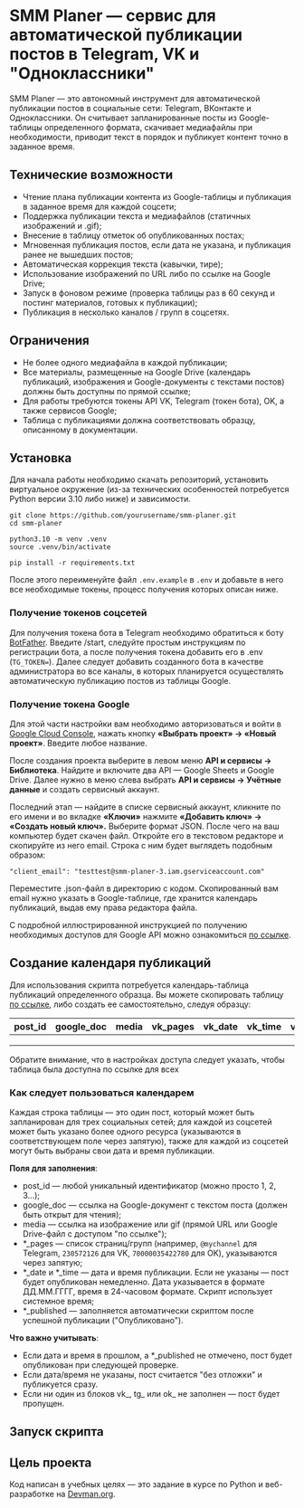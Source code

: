 # SMM Planer — сервис для автоматической публикации постов в Telegram, VK и "Одноклассники" #

SMM Planer — это автономный инструмент для автоматической публикации постов в социальные сети: Telegram, ВКонтакте и Одноклассники. Он считывает запланированные посты из Google-таблицы определенного формата, скачивает медиафайлы при необходимости, приводит текст в порядок и публикует контент точно в заданное время.

## Технические возможности ##

- Чтение плана публикации контента из Google-таблицы и публикация в заданное время для каждой соцсети;
- Поддержка публикации текста и медиафайлов (статичных изображений и .gif);
- Внесение в таблицу отметок об опубликованных постах;
- Мгновенная публикация постов, если дата не указана, и публикация ранее не вышедших постов;
- Автоматическая коррекция текста (кавычки, тире);
- Использование изображений по URL либо по ссылке на Google Drive;
- Запуск в фоновом режиме (проверка таблицы раз в 60 секунд и постинг материалов, готовых к публикации);
- Публикация в несколько каналов / групп в соцсетях.

## Ограничения ##

- Не более одного медиафайла в каждой публикации;
- Все материалы, размещенные на Google Drive (календарь публикаций, изображения и Google-документы с текстами постов) должны быть доступны по прямой ссылке;
- Для работы требуются токены API VK, Telegram (токен бота), OK, а также сервисов Google;
- Таблица с публикациями должна соответствовать образцу, описанному в документации.

## Установка ##

Для начала работы необходимо скачать репозиторий, установить виртуальное окружение (из-за технических особенностей потребуется Python версии 3.10 либо ниже) и зависимости. 

```Shell
git clone https://github.com/yourusername/smm-planer.git
cd smm-planer

python3.10 -m venv .venv
source .venv/bin/activate

pip install -r requirements.txt
```

После этого переименуйте файл `.env.example` в `.env` и добавьте в него все необходимые токены, процесс получения которых описан ниже.

### Получение токенов соцсетей ###

Для получения токена бота в Telegram необходимо обратиться к боту [BotFather](https://telegram.me/BotFather). Введите /start, следуйте простым инструкциям по регистрации бота, а после получения токена добавить его в .env (`TG_TOKEN=`). Далее следует добавить созданного бота в качестве администратора во все каналы, в которых планируется осуществлять автоматическую публикацию постов из таблицы Google.

<!-- TODO: Добавить инструкцию по токенам ОК -->
<!-- TODO: Добавить инструкцию по токенам ВК, не забыть описать про доступ к публикации гифок как документов -->

### Получение токена Google ###

Для этой части настройки вам необходимо авторизоваться и войти в [Google Cloud Console](https://console.cloud.google.com/), нажать кнопку **«Выбрать проект» → «Новый проект»**. Введите любое название.

После создания проекта выберите в левом меню **API и сервисы → Библиотека**. Найдите и включите два API — Google Sheets и Google Drive. Далее нужно в меню слева выбрать **API и сервисы → Учётные данные** и создать сервисный аккаунт.

Последний этап — найдите в списке сервисный аккаунт, кликните по его имени и во вкладке **«Ключи»** нажмите **«Добавить ключ» → «Создать новый ключ».** Выберите формат JSON. После чего на ваш компьютер будет скачен файл. Откройте его в текстовом редакторе и скопируйте из него email. Строка с ним будет выглядеть подобным образом:

`"client_email": "testtest@smm-planer-3.iam.gserviceaccount.com"`

Переместите .json-файл в директорию с кодом. Скопированный вам email нужно указать в Google-таблице, где хранится календарь публикаций, выдав ему права редактора файла.

С подробной иллюстрированной инструкцией по получению необходимых доступов для Google API можно ознакомиться [по ссылке](https://habr.com/ru/articles/825404/).

## Создание календаря публикаций ##

Для использования скрипта потребуется календарь-таблица публикаций определенного образца. Вы можете скопировать таблицу [по ссылке](https://docs.google.com/spreadsheets/d/1-YrbMs7EHixx-j75aRIipwDNHG7FE5XrZEgjdG25F1c/edit?gid=0#gid=0), либо создать ее самостоятельно, следуя образцу:

| post\_id | google\_doc | media | vk\_pages | vk\_date | vk\_time | vk\_published | tg\_pages | tg\_date | tg\_time | tg\_published | ok\_pages | ok\_date | ok\_time | ok\_published |
| -------- | ----------- | ----- | --------- | -------- | -------- | ------------- | --------- | -------- | -------- | ------------- | --------- | -------- | -------- | ------------- |
|          |             |       |           |          |          |               |           |          |          |               |           |          |          |               |
|          |             |       |           |          |          |               |           |          |          |               |           |          |          |               |
|          |             |       |           |          |          |               |           |          |          |               |           |          |          |               |

Обратите внимание, что в настройках доступа следует указать, чтобы таблица была доступна по ссылке для всех

### Как следует пользоваться календарем ###

Каждая строка таблицы — это один пост, который может быть запланирован для трех социальных сетей; для каждой из соцсетей может быть указано более одного ресурса (указываются в соответствующем поле через запятую), также для каждой из соцсетей могут быть выбраны свои дата и время публикации.

**Поля для заполнения**:

- post_id — любой уникальный идентификатор (можно просто 1, 2, 3...);
- google_doc — ссылка на Google-документ с текстом поста (должен быть открыт для чтения);
- media — ссылка на изображение или gif (прямой URL или Google Drive-файл с доступом "по ссылке");
- *_pages — список страниц/групп (например, `@mychannel` для Telegram, `230572126` для VK, `70000035422780` для OK), указываются через запятую;
- *_date и *_time — дата и время публикации. Если не указаны — пост будет опубликован немедленно. Дата указывается в формате ДД.ММ.ГГГГ, время в 24-часовом формате. Скрипт использует системное время;
- *_published — заполняется автоматически скриптом после успешной публикации ("Опубликовано").

**Что важно учитывать**:

- Если дата и время в прошлом, а *_published не отмечено, пост будет опубликован при следующей проверке.
- Если дата/время не указаны, пост считается "без отложки" и публикуется сразу.
- Если ни один из блоков vk_, tg_ или ok_ не заполнен — пост будет пропущен.

## Запуск скрипта ##

<!-- TODO: пример запуска скрипта и краткое описание процесса -->

## Цель проекта ##

Код написан в учебных целях — это задание в курсе по Python и веб-разработке на [Devman.org](https://dvmn.org).

<!-- TODO:  -->
<!-- 1) Добавить способ получения access token vk  -->
<!-- 2) Добавить способ регистрации service client, получения  -->
<!-- json файла с данными пользователя и sheet link, а так же необходимость  -->
<!-- добавить json файл в папку проекта -->